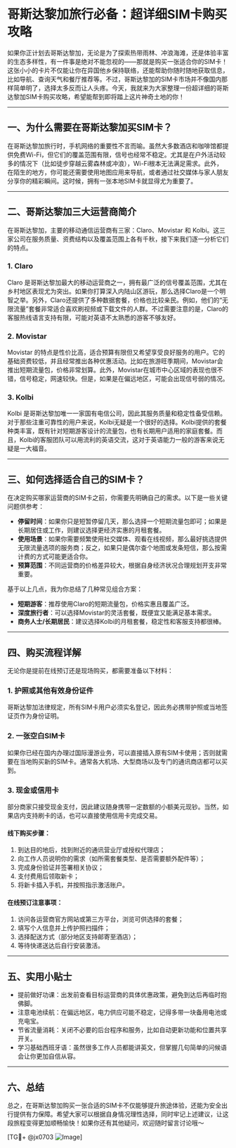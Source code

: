 # 哥斯达黎加旅行必备：超详细SIM卡购买攻略

如果你正计划去哥斯达黎加，无论是为了探索热带雨林、冲浪海滩，还是体验丰富的生态多样性，有一件事是绝对不能忽视的——那就是购买一张适合你的SIM卡！这张小小的卡片不仅能让你在异国他乡保持联络，还能帮助你随时随地获取信息，比如导航、查询天气和餐厅推荐等。不过，哥斯达黎加的SIM卡市场并不像国内那样简单明了，选择太多反而让人头疼。今天，我就来为大家整理一份超详细的哥斯达黎加SIM卡购买攻略，希望能帮到即将踏上这片神奇土地的你！

---

## 一、为什么需要在哥斯达黎加买SIM卡？

在哥斯达黎加旅行时，手机网络的重要性不言而喻。虽然大多数酒店和咖啡馆都提供免费Wi-Fi，但它们的覆盖范围有限，信号也经常不稳定。尤其是在户外活动较多的情况下（比如徒步穿越云雾森林或冲浪），Wi-Fi根本无法满足需求。此外，在陌生的地方，你可能还需要使用地图应用来导航，或者通过社交媒体与家人朋友分享你的精彩瞬间。这时候，拥有一张本地SIM卡就显得尤为重要了。

---

## 二、哥斯达黎加三大运营商简介

在哥斯达黎加，主要的移动通信运营商有三家：Claro、Movistar 和 Kolbi。这三家公司在服务质量、资费结构以及覆盖范围上各有千秋，接下来我们逐一分析它们的特点。

### 1. Claro
Claro 是哥斯达黎加最大的移动运营商之一，拥有最广泛的信号覆盖范围，尤其在乡村地区表现尤为突出。如果你打算深入内陆山区游玩，那么选择Claro是一个明智之举。另外，Claro还提供了多种数据套餐，价格也比较亲民。例如，他们的“无限流量”套餐非常适合喜欢刷视频或下载文件的人群。不过需要注意的是，Claro的客服热线语言支持有限，可能对英语不太熟悉的游客不够友好。

### 2. Movistar
Movistar 的特点是性价比高，适合预算有限但又希望享受良好服务的用户。它的基础资费较低，并且经常推出各种优惠活动。比如在旅游旺季期间，Movistar会推出短期流量包，价格非常划算。此外，Movistar在城市中心区域的表现也很不错，信号稳定，网速较快。但是，如果是在偏远地区，可能会出现信号弱的情况。

### 3. Kolbi
Kolbi 是哥斯达黎加唯一一家国有电信公司，因此其服务质量和稳定性备受信赖。对于那些注重可靠性的用户来说，Kolbi无疑是一个很好的选择。Kolbi提供的套餐种类丰富，既有针对短期游客设计的流量包，也有长期用户适用的家庭套餐。而且，Kolbi的客服团队可以用流利的英语交流，这对于英语能力一般的游客来说无疑是一大福音。

---

## 三、如何选择适合自己的SIM卡？

在决定购买哪家运营商的SIM卡之前，你需要先明确自己的需求。以下是一些关键问题供参考：

- **停留时间**：如果你只是短暂停留几天，那么选择一个短期流量包即可；如果是长期居住或工作，则建议选择更经济实惠的月租套餐。
- **使用场景**：如果你需要频繁使用社交媒体、观看在线视频，那么最好挑选提供无限流量选项的服务商；反之，如果只是偶尔查个地图或发条短信，那么按需计费的方式可能更适合你。
- **预算范围**：不同运营商的价格差异较大，根据自身经济状况合理规划开支非常重要。

基于以上几点，我为你总结了几种常见组合方案：

- **短期游客**：推荐使用Claro的短期流量包，价格实惠且覆盖广泛。
- **深度旅行者**：可以选择Movistar的灵活套餐，既便宜又能满足基本需求。
- **商务人士/长期居民**：建议选择Kolbi的月租套餐，稳定性和客服支持都很棒。

---

## 四、购买流程详解

无论你是提前在线预订还是现场购买，都需要准备以下材料：

### 1. 护照或其他有效身份证件
哥斯达黎加法律规定，所有SIM卡用户必须实名登记，因此务必携带护照或当地签证页作为身份证明。

### 2. 一张空白SIM卡
如果你已经在国内办理过国际漫游业务，可以直接插入原有SIM卡使用；否则就需要在当地购买新的SIM卡。通常各大机场、大型商场以及专门的通讯商店都可以买到。

### 3. 现金或信用卡
部分商家只接受现金支付，因此建议随身携带一定数额的小额美元现钞。当然，如果店内支持刷卡的话，也可以直接使用信用卡完成交易。

#### 线下购买步骤：
1. 到达目的地后，找到附近的通讯营业厅或授权代理店；
2. 向工作人员说明你的需求（如所需套餐类型、是否需要额外配件等）；
3. 完成身份验证并签署相关协议；
4. 支付费用后领取新卡；
5. 将新卡插入手机，并按照指示激活账户。

#### 在线预订注意事项：
1. 访问各运营商官方网站或第三方平台，浏览可供选择的套餐；
2. 填写个人信息并上传护照扫描件；
3. 选择配送方式（部分地区支持邮寄至酒店）；
4. 等待快递送达后自行安装激活。

---

## 五、实用小贴士

- 提前做好功课：出发前查看目标运营商的具体优惠政策，避免到达后再临时抱佛脚。
- 注意电池续航：在偏远地区，电力供应可能不稳定，记得多带一块备用电池或充电宝。
- 节省流量消耗：关闭不必要的后台程序和服务，比如自动更新功能和位置共享开关。
- 学习基础西班牙语：虽然很多工作人员都能讲英文，但掌握几句简单的问候语会让你更加自信从容。

---

## 六、总结

总之，在哥斯达黎加购买一张合适的SIM卡不仅能够提升旅途体验，还能为安全出行提供有力保障。希望大家可以根据自身情况理性选择，同时牢记上述建议，让这段旅程变得更加顺畅愉快！如果你还有其他疑问，欢迎随时留言讨论哦～

[TG💪+ @jx0703 ![Image](https://github.com/user-attachments/assets/dbca1d08-cadb-493c-b0ec-ad6f7a83f270)]